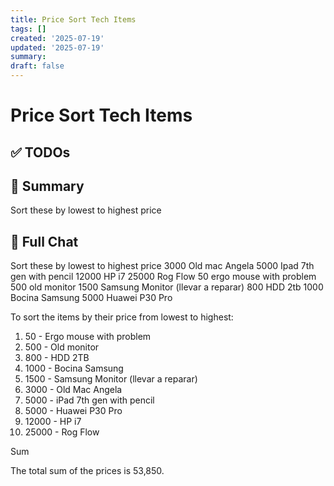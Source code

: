 ```yaml
---
title: Price Sort Tech Items
tags: []
created: '2025-07-19'
updated: '2025-07-19'
summary:
draft: false
---
```


# Price Sort Tech Items

## ✅ TODOs


## 📌 Summary
Sort these by lowest to highest price

## 🧠 Full Chat


Sort these by lowest to highest price
3000 Old mac Angela 
5000 Ipad  7th gen with pencil
12000 HP i7
25000 Rog Flow
50 ergo mouse with problem 
500 old monitor
1500 Samsung Monitor (llevar a reparar)
800 HDD 2tb
1000 Bocina Samsung
5000 Huawei P30 Pro

To sort the items by their price from lowest to highest:

1. 50 - Ergo mouse with problem
2. 500 - Old monitor
3. 800 - HDD 2TB
4. 1000 - Bocina Samsung
5. 1500 - Samsung Monitor (llevar a reparar)
6. 3000 - Old Mac Angela
7. 5000 - iPad 7th gen with pencil
8. 5000 - Huawei P30 Pro
9. 12000 - HP i7
10. 25000 - Rog Flow

Sum

The total sum of the prices is 53,850.